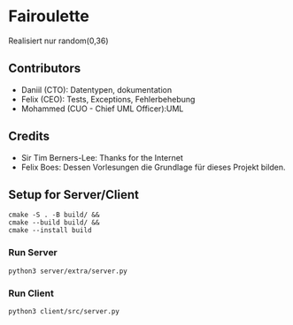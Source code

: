 # Fairoulette

Realisiert nur random(0,36)

## Contributors

- Daniil (CTO): Datentypen, dokumentation
- Felix (CEO): Tests, Exceptions, Fehlerbehebung
- Mohammed (CUO - Chief UML Officer):UML 

## Credits
- Sir Tim Berners-Lee: Thanks for the Internet
- Felix Boes: Dessen Vorlesungen die Grundlage für dieses Projekt bilden.

## Setup for Server/Client
```shell
cmake -S . -B build/ &&
cmake --build build/ &&
cmake --install build
```

### Run Server
`python3 server/extra/server.py`


### Run Client
`python3 client/src/server.py`




